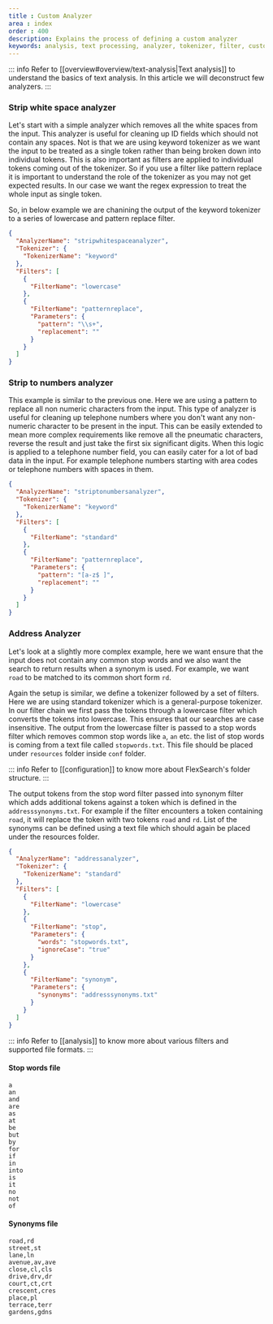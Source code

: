 ```yaml
---
title : Custom Analyzer
area : index
order : 400
description: Explains the process of defining a custom analyzer 
keywords: analysis, text processing, analyzer, tokenizer, filter, custom analyzer
---
```


::: info
Refer to [[overview#overview/text-analysis|Text analysis]] to understand the basics of text analysis. In this article we will deconstruct few analyzers.
:::

### Strip white space analyzer

Let's start with a simple analyzer which removes all the white spaces from the input. This analyzer is useful for cleaning up ID fields which should not contain any spaces. Not is that we are using keyword tokenizer as we want the input to be treated as a single token rather than being broken down into individual tokens. This is also important as filters are applied to individual tokens coming out of the tokenizer. So if you use a filter like pattern replace it is important to understand the role of the tokenizer as you may not get expected results. In our case we want the regex expression to treat the whole input as single token.

So, in below example we are chanining the output of the keyword tokenizer to a series of lowercase and pattern replace filter.

```json
{
  "AnalyzerName": "stripwhitespaceanalyzer",
  "Tokenizer": {
    "TokenizerName": "keyword"
  },
  "Filters": [
    {
      "FilterName": "lowercase"
    },
    {
      "FilterName": "patternreplace",
      "Parameters": {
        "pattern": "\\s+",
        "replacement": ""
      }
    }
  ]
}
```

### Strip to numbers analyzer

This example is similar to the previous one. Here we are using a pattern to replace all non numeric characters from the input. This type of analyzer is useful for cleaning up telephone numbers where you don't want any non-numeric character to be present in the input. This can be easily extended to mean more complex requirements like remove all the pneumatic characters, reverse the result and just take the first six significant digits. When this logic is applied to a telephone number field, you can easily cater for a lot of bad data in the input. For example telephone numbers starting with area codes or telephone numbers with spaces in them.

```json
{
  "AnalyzerName": "striptonumbersanalyzer",
  "Tokenizer": {
    "TokenizerName": "keyword"
  },
  "Filters": [
    {
      "FilterName": "standard"
    },
    {
      "FilterName": "patternreplace",
      "Parameters": {
        "pattern": "[a-z$ ]",
        "replacement": ""
      }
    }
  ]
}
```

### Address Analyzer
Let's look at a slightly more complex example, here we want ensure that the input does not contain any common stop words and we also want the search to return results when a synonym is used. For example, we want `road` to be matched to its common short form `rd`.

Again the setup is similar, we define a tokenizer followed by a set of filters. Here we are using standard tokenizer which is a general-purpose tokenizer. In our filter chain we first pass the tokens through a lowercase filter which converts the tokens into lowercase. This ensures that our searches are case insensitive. The output from the lowercase filter is passed to a stop words filter which removes common stop words like `a`, `an` etc. the list of stop words is coming from a text file called `stopwords.txt`. This file should be placed under `resources` folder inside `conf` folder.

::: info
Refer to [[configuration]] to know more about FlexSearch's folder structure.
:::

The output tokens from the stop word filter passed into synonym filter which adds additional tokens against a token which is defined in the `addresssynonyms.txt`. For example if the filter encounters a token containing `road`, it will replace the token with two tokens `road` and `rd`. List of the synonyms can be defined using a text file which should again be placed under the resources folder.

```json
{
  "AnalyzerName": "addressanalyzer",
  "Tokenizer": {
    "TokenizerName": "standard"
  },
  "Filters": [
    {
      "FilterName": "lowercase"
    },
    {
      "FilterName": "stop",
      "Parameters": {
        "words": "stopwords.txt",
        "ignoreCase": "true"
      }
    },
    {
      "FilterName": "synonym",
      "Parameters": {
        "synonyms": "addresssynonyms.txt"
      }
    }
  ]
}
```

::: info
Refer to [[analysis]] to know more about various filters and supported file formats.
:::

#### Stop words file
```
a
an
and
are
as
at
be
but
by
for
if
in
into
is
it
no
not
of
```

#### Synonyms file
```
road,rd
street,st
lane,ln
avenue,av,ave
close,cl,cls
drive,drv,dr
court,ct,crt
crescent,cres
place,pl
terrace,terr
gardens,gdns
```

